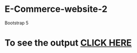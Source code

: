 # E-Commerce-website-2
Bootstrap 5

# To see the output [CLICK HERE](https://harshithvh.github.io/E-Commerce-website-2/index.html)
